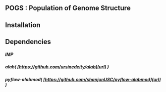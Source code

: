 ## POGS : Population of Genome Structure 

## Installation


## Dependencies
##### IMP 
##### alab( [https://github.com/ursinedeity/alab](url) )
##### pyflow-alabmod( [https://github.com/shanjunUSC/pyflow-alabmod](url) )
